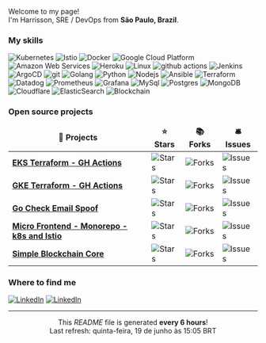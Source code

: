 <p>Welcome to my page! </br> I'm Harrisson, SRE / DevOps from <b>São Paulo, Brazil</b>. </p>
<h3>My skills</h3>
<p>
  <img alt="Kubernetes" src="https://img.shields.io/badge/-Kubernetes-2088FF?style=flat-square&logo=kubernetes&logoColor=white" />
<img alt="Istio" src="https://img.shields.io/badge/-Istio-506ba9?style=flat-square&logo=istio&logoColor=white" />
<img alt="Docker" src="https://img.shields.io/badge/-Docker-46a2f1?style=flat-square&logo=docker&logoColor=white" />
<img alt="Google Cloud Platform" src="https://img.shields.io/badge/-Google_Cloud_Platform-1a73e8?style=flat-square&logo=google-cloud&logoColor=white" />
<img alt="Amazon Web
 Services" src="https://img.shields.io/badge/-Amazon%20Web%20Services-F9A03C?style=flat-square&logo=amazon-aws&logoColor=white" />
<img alt="Heroku" src="https://img.shields.io/badge/-Heroku-430098?style=flat-square&logo=heroku&logoColor=white" />
<img alt="Linux" src="https://img.shields.io/badge/-Linux-000000?style=flat-square&logo=Linux&logoColor=white" />
<img alt="github actions" src="https://img.shields.io/badge/-Github_Actions-2088FF?style=flat-square&logo=github-actions&logoColor=white" />
<img alt="Jenkins" src="https://img.shields.io/badge/-Jenkins-764ABC?style=flat-square&logo=jenkins&logoColor=white" />
<img alt="ArgoCD" src="https://img.shields.io/badge/-ArgoCD-009585?style=flat-square&logo=argo&logoColor=white" />
<img alt="git" src="https://img.shields.io/badge/-Git-F05032?style=flat-square&logo=git&logoColor=white" />
<img alt="Golang" src="https://img.shields.io/badge/-Golang-45b8d8?style=flat-square&logo=go&logoColor=white" />
<img alt="Python" src="https://img.shields.io/badge/-Python-007ACC?style=flat-square&logo=python&logoColor=white" />
<img alt="Nodejs" src="https://img.shields.io/badge/-Nodejs-43853d?style=flat-square&logo=Node.js&logoColor=white" />
<img alt="Ansible" src="https://img.shields.io/badge/-Ansible-000000?style=flat-square&logo=ansible&logoColor=white" />
<img alt="Terraform" src="https://img.shields.io/badge/-Terraform-844FBA?style=flat-square&logo=terraform&logoColor=white" />
<img alt="Datadog" src="https://img.shields.io/badge/-Datadog-430098?style=flat-square&logo=datadog&logoColor=white" />
<img alt="Prometheus" src="https://img.shields.io/badge/-Prometheus-FB542B?style=flat-square&logo=prometheus&logoColor=white" />
<img alt="Grafana" src="https://img.shields.io/badge/-Grafana-EC4A3F?style=flat-square&logo=grafana&logoColor=white" />
<img alt="MySql" src="https://img.shields.io/badge/-MySQL-2088FF?style=flat-square&logo=mysql&logoColor=white" />
<img alt="Postgres" src="https://img.shields.io/badge/-PostgreSQL-0064a5?style=flat-square&logo=postgresql&logoColor=white" />
<img alt="MongoDB" src="https://img.shields.io/badge/-MongoDB-13aa52?style=flat-square&logo=mongodb&logoColor=white" />
<img alt="Cloudflare" src="https://img.shields.io/badge/-Cloudflare-F9A03C?style=flat-square&logo=cloudflare&logoColor=white" />
<img alt="ElasticSearch" src="https://img.shields.io/badge/-ElasticSearch-506ba9?style=flat-square&logo=elastic&logoColor=white" />
<img alt="Blockchain" src="https://img.shields.io/badge/-Blockchain-506ba9?style=flat-square&logo=blockchain&logoColor=white" />
</p>
<h3>Open source projects</h3>
<table>
  <thead align="center">
    <tr border: none;>
      <td><b>🎁 Projects</b></td>
      <td><b>⭐ Stars</b></td>
      <td><b>📚 Forks</b></td>
      <td><b>🛎 Issues</b></td>
    </tr>
  </thead>
  <tbody>
    <tr>
        <td><a href="https://github.com/h4rry777/eks-terraform-k8s"><b>EKS Terraform - GH Actions</b></a></td>
        <td><img alt="Stars" src="https://img.shields.io/github/stars/h4rry777/eks-terraform-k8s?style=flat-square&labelColor=343b41"/></td>
        <td><img alt="Forks" src="https://img.shields.io/github/forks/h4rry777/eks-terraform-k8s?style=flat-square&labelColor=343b41"/></td>
        <td><img alt="Issues" src="https://img.shields.io/github/issues/h4rry777/eks-terraform-k8s?style=flat-square&labelColor=343b41"/></td>
      </tr>
<tr>
        <td><a href="https://github.com/h4rry777/gke-terraform-gh-actions"><b>GKE Terraform - GH Actions</b></a></td>
        <td><img alt="Stars" src="https://img.shields.io/github/stars/h4rry777/gke-terraform-gh-actions?style=flat-square&labelColor=343b41"/></td>
        <td><img alt="Forks" src="https://img.shields.io/github/forks/h4rry777/gke-terraform-gh-actions?style=flat-square&labelColor=343b41"/></td>
        <td><img alt="Issues" src="https://img.shields.io/github/issues/h4rry777/gke-terraform-gh-actions?style=flat-square&labelColor=343b41"/></td>
      </tr>
<tr>
        <td><a href="https://github.com/h4rry777/check-email-spoof"><b>Go Check Email Spoof</b></a></td>
        <td><img alt="Stars" src="https://img.shields.io/github/stars/h4rry777/check-email-spoof?style=flat-square&labelColor=343b41"/></td>
        <td><img alt="Forks" src="https://img.shields.io/github/forks/h4rry777/check-email-spoof?style=flat-square&labelColor=343b41"/></td>
        <td><img alt="Issues" src="https://img.shields.io/github/issues/h4rry777/check-email-spoof?style=flat-square&labelColor=343b41"/></td>
      </tr>
<tr>
        <td><a href="https://github.com/h4rry777/microfrontend-monorepo-k8s-istio"><b>Micro Frontend - Monorepo - k8s and Istio</b></a></td>
        <td><img alt="Stars" src="https://img.shields.io/github/stars/h4rry777/microfrontend-monorepo-k8s-istio?style=flat-square&labelColor=343b41"/></td>
        <td><img alt="Forks" src="https://img.shields.io/github/forks/h4rry777/microfrontend-monorepo-k8s-istio?style=flat-square&labelColor=343b41"/></td>
        <td><img alt="Issues" src="https://img.shields.io/github/issues/h4rry777/microfrontend-monorepo-k8s-istio?style=flat-square&labelColor=343b41"/></td>
      </tr>
<tr>
        <td><a href="https://github.com/h4rry777/blockchain-core-nodejs"><b>Simple Blockchain Core</b></a></td>
        <td><img alt="Stars" src="https://img.shields.io/github/stars/h4rry777/blockchain-core-nodejs?style=flat-square&labelColor=343b41"/></td>
        <td><img alt="Forks" src="https://img.shields.io/github/forks/h4rry777/blockchain-core-nodejs?style=flat-square&labelColor=343b41"/></td>
        <td><img alt="Issues" src="https://img.shields.io/github/issues/h4rry777/blockchain-core-nodejs?style=flat-square&labelColor=343b41"/></td>
      </tr>
  </tbody>
</table>

<h3>Where to find me</h3>
<p>
  <a href="https://www.linkedin.com/in/harrisson-biaggio/" target="_blank"><img alt="LinkedIn" src="https://img.shields.io/badge/linkedin-%230077B5.svg?&style=for-the-badge&logo=linkedin&logoColor=white" /></a>
  <a href="https://www.linkedin.com/in/harrisson-biaggio/recent-activity/articles/" target="_blank"><img alt="LinkedIn" src="https://img.shields.io/badge/Articles-%230077B5.svg?&style=for-the-badge&logo=linkedin&logoColor=white" /></a>
</p>

------------
<p align="center">This <i>README</i> file is generated <b>every 6 hours</b>!</br>Last refresh: quinta-feira, 19 de junho às 15:05 BRT<br />

